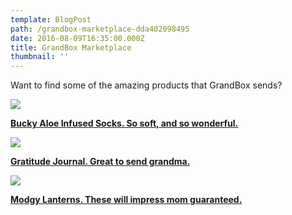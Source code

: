```yaml
---
template: BlogPost
path: /grandbox-marketplace-dda402098495
date: 2016-08-09T16:35:00.000Z
title: GrandBox Marketplace
thumbnail: ''
---
```

<!--StartFragment-->

Want to find some of the amazing products that GrandBox sends?

<!--EndFragment-->

![](/assets/grandbox-marketplace.jpeg)

<!--StartFragment-->

**[Bucky Aloe Infused Socks. So soft, and so wonderful.](http://amzn.to/2aDINWH)**

<!--EndFragment-->

![](/assets/8hrYIHyEulv8Z51i.jpg)

<!--StartFragment-->

**[Gratitude Journal. Great to send grandma.](http://amzn.to/2bcsAdn)**

<!--EndFragment-->

![](/assets/wsOqJqTkhyRyutYTWrK7IQ.jpeg)

<!--StartFragment-->

**[Modgy Lanterns. These will impress mom guaranteed.](http://amzn.to/2aPRUak)**

<!--EndFragment-->
